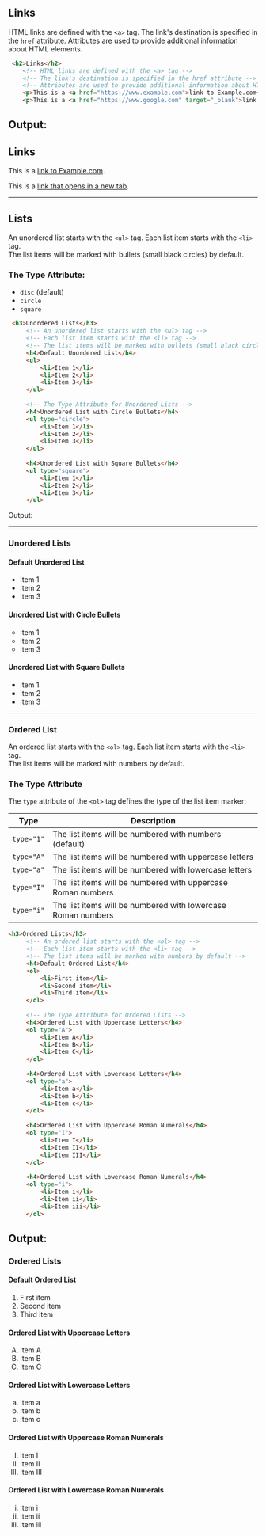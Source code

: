## Links

HTML links are defined with the `<a>` tag. The link's destination is specified in the `href` attribute. Attributes are used to provide additional information about HTML elements.

```html
 <h2>Links</h2>
    <!-- HTML links are defined with the <a> tag -->
    <!-- The link's destination is specified in the href attribute -->
    <!-- Attributes are used to provide additional information about HTML elements -->
    <p>This is a <a href="https://www.example.com">link to Example.com</a>.</p>
    <p>This is a <a href="https://www.google.com" target="_blank">link that opens in a new tab</a>.</p>
```
Output:
---
<h2>Links</h2>

<p>This is a <a href="https://www.example.com">link to Example.com</a>.</p>
<p>This is a <a href="https://www.google.com" target="_blank">link that opens in a new tab</a>.</p>

---

## Lists

An unordered list starts with the `<ul>` tag. Each list item starts with the `<li>` tag.  
The list items will be marked with bullets (small black circles) by default.

### The Type Attribute:
- `disc` (default)
- `circle`
- `square`

```html
 <h3>Unordered Lists</h3>
     <!-- An unordered list starts with the <ul> tag -->
     <!-- Each list item starts with the <li> tag -->
     <!-- The list items will be marked with bullets (small black circles) by default -->
     <h4>Default Unordered List</h4>
     <ul>
         <li>Item 1</li>
         <li>Item 2</li>
         <li>Item 3</li>
     </ul>
 
     <!-- The Type Attribute for Unordered Lists -->
     <h4>Unordered List with Circle Bullets</h4>
     <ul type="circle">
         <li>Item 1</li>
         <li>Item 2</li>
         <li>Item 3</li>
     </ul>
 
     <h4>Unordered List with Square Bullets</h4>
     <ul type="square">
         <li>Item 1</li>
         <li>Item 2</li>
         <li>Item 3</li>
     </ul>
```
Output:

---

 <h3>Unordered Lists</h3>
     <!-- An unordered list starts with the <ul> tag -->
     <!-- Each list item starts with the <li> tag -->
     <!-- The list items will be marked with bullets (small black circles) by default -->
     <h4>Default Unordered List</h4>
     <ul>
         <li>Item 1</li>
         <li>Item 2</li>
         <li>Item 3</li>
     </ul>
 
<!-- The Type Attribute for Unordered Lists -->
<h4>Unordered List with Circle Bullets</h4>
     <ul type="circle">
         <li>Item 1</li>
         <li>Item 2</li>
         <li>Item 3</li>
     </ul>
 
<h4>Unordered List with Square Bullets</h4>
     <ul type="square">
         <li>Item 1</li>
         <li>Item 2</li>
         <li>Item 3</li>
     </ul>

---

### Ordered List

An ordered list starts with the `<ol>` tag. Each list item starts with the `<li>` tag.  
The list items will be marked with numbers by default.

### The Type Attribute

The `type` attribute of the `<ol>` tag defines the type of the list item marker:

| Type        | Description                                                 |
|-------------|-------------------------------------------------------------|
| `type="1"`  | The list items will be numbered with numbers (default)       |
| `type="A"`  | The list items will be numbered with uppercase letters       |
| `type="a"`  | The list items will be numbered with lowercase letters       |
| `type="I"`  | The list items will be numbered with uppercase Roman numbers |
| `type="i"`  | The list items will be numbered with lowercase Roman numbers |

```html
<h3>Ordered Lists</h3>
     <!-- An ordered list starts with the <ol> tag -->
     <!-- Each list item starts with the <li> tag -->
     <!-- The list items will be marked with numbers by default -->
     <h4>Default Ordered List</h4>
     <ol>
         <li>First item</li>
         <li>Second item</li>
         <li>Third item</li>
     </ol>
 
     <!-- The Type Attribute for Ordered Lists -->
     <h4>Ordered List with Uppercase Letters</h4>
     <ol type="A">
         <li>Item A</li>
         <li>Item B</li>
         <li>Item C</li>
     </ol>
 
     <h4>Ordered List with Lowercase Letters</h4>
     <ol type="a">
         <li>Item a</li>
         <li>Item b</li>
         <li>Item c</li>
     </ol>
 
     <h4>Ordered List with Uppercase Roman Numerals</h4>
     <ol type="I">
         <li>Item I</li>
         <li>Item II</li>
         <li>Item III</li>
     </ol>
 
     <h4>Ordered List with Lowercase Roman Numerals</h4>
     <ol type="i">
         <li>Item i</li>
         <li>Item ii</li>
         <li>Item iii</li>
     </ol>
```

Output:
---
<h3>Ordered Lists</h3>
     <!-- An ordered list starts with the <ol> tag -->
     <!-- Each list item starts with the <li> tag -->
     <!-- The list items will be marked with numbers by default -->
     <h4>Default Ordered List</h4>
     <ol>
         <li>First item</li>
         <li>Second item</li>
         <li>Third item</li>
     </ol>
 
<h4>Ordered List with Uppercase Letters</h4>
     <ol type="A">
         <li>Item A</li>
         <li>Item B</li>
         <li>Item C</li>
     </ol>
 
<h4>Ordered List with Lowercase Letters</h4>
     <ol type="a">
         <li>Item a</li>
         <li>Item b</li>
         <li>Item c</li>
     </ol>
 
<h4>Ordered List with Uppercase Roman Numerals</h4>
     <ol type="I">
         <li>Item I</li>
         <li>Item II</li>
         <li>Item III</li>
     </ol>
 
<h4>Ordered List with Lowercase Roman Numerals</h4>
     <ol type="i">
         <li>Item i</li>
         <li>Item ii</li>
         <li>Item iii</li>
     </ol>